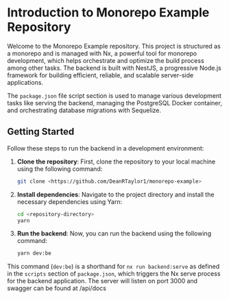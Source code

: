 # Introduction to Monorepo Example Repository

Welcome to the Monorepo Example repository. This project is structured as a monorepo and is managed with Nx, a powerful tool for monorepo development, which helps orchestrate and optimize the build process among other tasks. The backend is built with NestJS, a progressive Node.js framework for building efficient, reliable, and scalable server-side applications.

The `package.json` file script section is used to manage various development tasks like serving the backend, managing the PostgreSQL Docker container, and orchestrating database migrations with Sequelize.

## Getting Started

Follow these steps to run the backend in a development environment:

1. **Clone the repository**:
   First, clone the repository to your local machine using the following command:

   ```bash
   git clone <https://github.com/DeanRTaylor1/monorepo-example>
   ```

2. **Install dependencies**:
   Navigate to the project directory and install the necessary dependencies using Yarn:

   ```bash
   cd <repository-directory>
   yarn
   ```

3. **Run the backend**:
   Now, you can run the backend using the following command:
   ```bash
   yarn dev:be
   ```

This command (`dev:be`) is a shorthand for `nx run backend:serve` as defined in the `scripts` section of `package.json`, which triggers the Nx serve process for the backend application. The server will listen on port 3000 and swagger can be found at /api/docs
